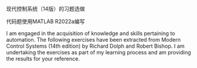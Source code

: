 现代控制系统（14版）的习题选做

代码题使用MATLAB R2022a编写

I am engaged in the acquisition of knowledge and skills pertaining to automation. The following exercises have been extracted from Modern Control Systems (14th edition) by Richard Dolph and Robert Bishop. I am undertaking the exercises as part of my learning process and am providing the results for your reference.
